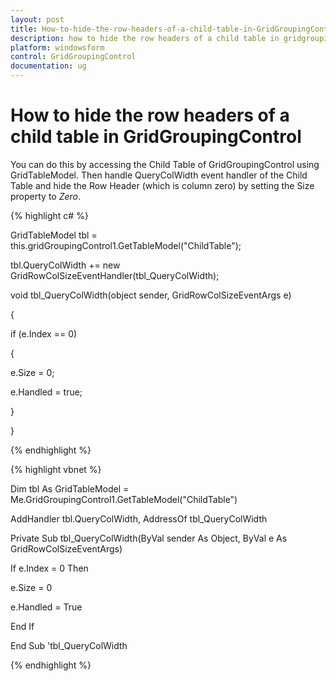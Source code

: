 ```yaml
---
layout: post
title: How-to-hide-the-row-headers-of-a-child-table-in-GridGroupingControl
description: how to hide the row headers of a child table in gridgroupingcontrol
platform: windowsform
control: GridGroupingControl
documentation: ug
---
```


# How to hide the row headers of a child table in GridGroupingControl

You can do this by accessing the Child Table of GridGroupingControl using GridTableModel. Then handle QueryColWidth event handler of the Child Table and hide the Row Header (which is column zero) by setting the Size property to _Zero_.

{% highlight c# %}



GridTableModel tbl = this.gridGroupingControl1.GetTableModel("ChildTable"); 

tbl.QueryColWidth += new GridRowColSizeEventHandler(tbl_QueryColWidth); 



void tbl_QueryColWidth(object sender, GridRowColSizeEventArgs e) 

{ 

if (e.Index == 0) 

{ 

e.Size = 0; 

e.Handled = true; 

} 

} 

{% endhighlight %}

{% highlight vbnet %}



Dim tbl As GridTableModel = Me.GridGroupingControl1.GetTableModel("ChildTable")

AddHandler tbl.QueryColWidth, AddressOf tbl_QueryColWidth 



Private Sub tbl_QueryColWidth(ByVal sender As Object, ByVal e As GridRowColSizeEventArgs)

If e.Index = 0 Then

e.Size = 0

e.Handled = True

End If

End Sub 'tbl_QueryColWidth 

{% endhighlight %}